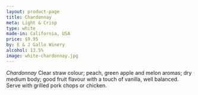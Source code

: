 ```yaml
---
layout: product-page
title: Chardonnay
meta: Light & Crisp
type: white
made-in: California, USA
price: $9.95
by: E & J Gallo Winery
alcohol: 13.5%
image: white-chardonnay.jpg
---
```


*Chardonnay* Clear straw colour; peach, green apple and melon aromas; dry medium body; good fruit flavour with a touch of vanilla, well balanced. Serve with grilled pork chops or chicken. 
